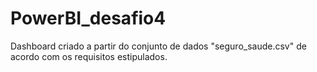 # PowerBI_desafio4
Dashboard criado a partir do conjunto de dados "seguro_saude.csv" de acordo com os requisitos estipulados.
